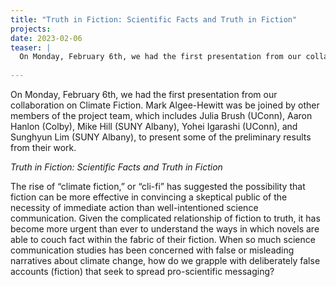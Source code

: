 ```yaml
---
title: "Truth in Fiction: Scientific Facts and Truth in Fiction"
projects:
date: 2023-02-06
teaser: |
  On Monday, February 6th, we had the first presentation from our collaboration on Climate Fiction.
  
---
```


On Monday, February 6th, we had the first presentation from our collaboration on Climate Fiction. Mark Algee-Hewitt was be joined by other members of the project team, which includes Julia Brush (UConn), Aaron Hanlon (Colby), Mike Hill (SUNY Albany), Yohei Igarashi (UConn), and Sunghyun Lim (SUNY Albany), to present some of the preliminary results from their work.

*Truth in Fiction: Scientific Facts and Truth in Fiction*

The rise of “climate fiction,” or “cli-fi” has suggested the possibility that fiction can be more effective in convincing a skeptical public of the necessity of immediate action than well-intentioned science communication. Given the complicated relationship of fiction to truth, it has become more urgent than ever to understand the ways in which novels are able to couch fact within the fabric of their fiction. When so much science communication studies has been concerned with false or misleading narratives about climate change, how do we grapple with deliberately false accounts (fiction) that seek to spread pro-scientific messaging?
